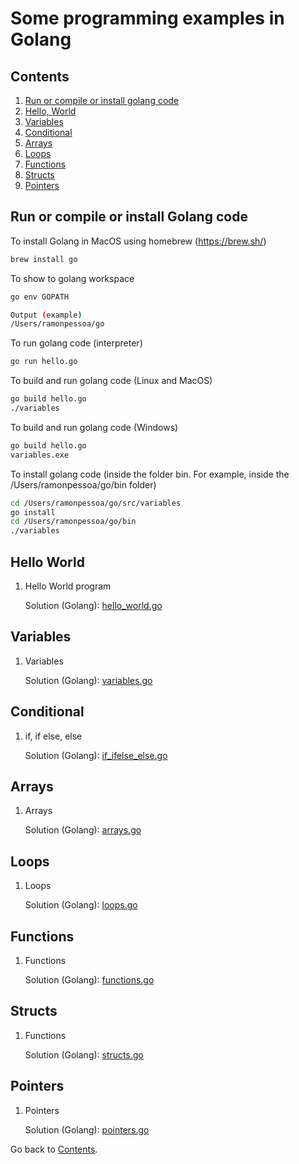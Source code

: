 Some programming examples in Golang
===========================

## Contents
1. [Run or compile or install golang code](#run-or-compile-or-install-golang-code)
2. [Hello, World](#hello-world)
3. [Variables](#variables)
4. [Conditional](#conditional)
5. [Arrays](#arrays)
6. [Loops](#loops)
7. [Functions](#functions)
8. [Structs](#structs)
9. [Pointers](#pointers)

## Run or compile or install Golang code

To install Golang in MacOS using homebrew (https://brew.sh/)
```sh
brew install go
```

To show to golang workspace
```sh
go env GOPATH

Output (example)
/Users/ramonpessoa/go
```

To run golang code (interpreter)
```sh
go run hello.go
```

To build and run golang code (Linux and MacOS)
```sh
go build hello.go
./variables
```

To build and run golang code (Windows)
```sh
go build hello.go
variables.exe
```

To install golang code (inside the folder bin. For example, inside the /Users/ramonpessoa/go/bin folder)
```sh
cd /Users/ramonpessoa/go/src/variables
go install
cd /Users/ramonpessoa/go/bin
./variables
```

## Hello World

1. Hello World program

	Solution (Golang): [hello_world.go](https://github.com/ramon-pessoa/golang_programming/blob/master/go/src/hello_world/hello.go)

## Variables

1. Variables

	Solution (Golang): [variables.go](https://github.com/ramon-pessoa/golang_programming/blob/master/go/src/variables/variables.go)

## Conditional

1. if, if else, else

	Solution (Golang): [if_ifelse_else.go](https://github.com/ramon-pessoa/golang_programming/blob/master/go/src/conditional/if_ifelse_else.go)

## Arrays

1. Arrays

	Solution (Golang): [arrays.go](https://github.com/ramon-pessoa/golang_programming/blob/master/go/src/arrays/arrays.go)

## Loops

1. Loops

	Solution (Golang): [loops.go](https://github.com/ramon-pessoa/golang_programming/blob/master/go/src/loops/loops.go)

## Functions

1. Functions

	Solution (Golang): [functions.go](https://github.com/ramon-pessoa/golang_programming/blob/master/go/src/functions/functions.go)

## Structs

1. Functions

	Solution (Golang): [structs.go](https://github.com/ramon-pessoa/golang_programming/blob/master/go/src/structs/structs.go)

## Pointers

1. Pointers

	Solution (Golang): [pointers.go](https://github.com/ramon-pessoa/golang_programming/blob/master/go/src/pointers/pointers.go)

Go back to [Contents](#contents).